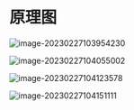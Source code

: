 # 原理图

![image-20230227103954230](https://nickaljy-pictures.oss-cn-hangzhou.aliyuncs.com/image-20230227103954230.png)



![image-20230227104055002](https://nickaljy-pictures.oss-cn-hangzhou.aliyuncs.com/image-20230227104055002.png)



![image-20230227104123578](https://nickaljy-pictures.oss-cn-hangzhou.aliyuncs.com/image-20230227104123578.png)



![image-20230227104151111](https://nickaljy-pictures.oss-cn-hangzhou.aliyuncs.com/image-20230227104151111.png)